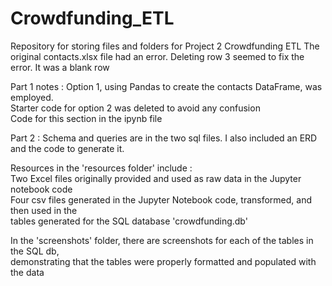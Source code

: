 # Crowdfunding_ETL                                 
Repository for storing files and folders for Project 2 Crowdfunding ETL
The original contacts.xlsx file had an error. Deleting row 3 seemed to fix the error. It was a blank row            


Part 1 notes : Option 1, using Pandas to create the contacts DataFrame, was employed.                   
Starter code for option 2 was deleted to avoid any confusion                          
Code for this section in the ipynb file                          

Part 2 : Schema and queries are in the two sql files. I also included an ERD and the code to generate it.              


Resources in the 'resources folder' include :                          
Two Excel files originally provided and used as raw data in the Jupyter notebook code                  
Four csv files generated in the Jupyter Notebook code, transformed, and then used in the                 
tables generated for the SQL database 'crowdfunding.db'                  

In the 'screenshots' folder, there are screenshots for each of the tables in the SQL db,           
demonstrating that the tables were properly formatted and populated with the data


